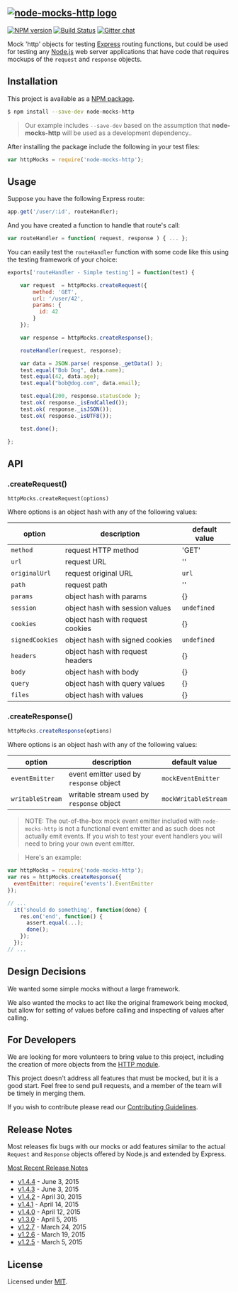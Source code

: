 [![node-mocks-http logo][nmh-logo]][nmh-url]
---
[![NPM version][npm-badge]][npm-url]
[![Build Status][travis-badge]][travis-url]
[![Gitter chat][gitter-badge]][gitter-url]


Mock 'http' objects for testing [Express][express-url]
routing functions, but could be used for testing any
[Node.js][node-url] web server applications that have
code that requires mockups of the `request` and `response` objects.

## Installation

This project is available as a
[NPM package][npm-url].

```bash
$ npm install --save-dev node-mocks-http
```

> Our example includes `--save-dev` based on the assumption that **node-mocks-http** will be used as a development dependency..

After installing the package include the following in your test files:

```js
var httpMocks = require('node-mocks-http');
```

## Usage

Suppose you have the following Express route:

```js
app.get('/user/:id', routeHandler);
```

And you have created a function to handle that route's call:

```js
var routeHandler = function( request, response ) { ... };
```

You can easily test the `routeHandler` function with some code like
this using the testing framework of your choice:

```js
exports['routeHandler - Simple testing'] = function(test) {

    var request  = httpMocks.createRequest({
        method: 'GET',
        url: '/user/42',
        params: {
          id: 42
        }
    });

    var response = httpMocks.createResponse();

    routeHandler(request, response);

    var data = JSON.parse( response._getData() );
    test.equal("Bob Dog", data.name);
    test.equal(42, data.age);
    test.equal("bob@dog.com", data.email);

    test.equal(200, response.statusCode );
    test.ok( response._isEndCalled());
    test.ok( response._isJSON());
    test.ok( response._isUTF8());

    test.done();

};
```

## API
### .createRequest()

```
httpMocks.createRequest(options)
```

Where options is an object hash with any of the following values:

option | description | default value
------ | ----------- | -------------
`method`| request HTTP method | 'GET'
`url` | request URL | ''
`originalUrl` | request original URL | `url`
`path` | request path | ''
`params` | object hash with params | {}
`session` | object hash with session values | `undefined`
`cookies` | object hash with request cookies | {}
`signedCookies` | object hash with signed cookies | `undefined`
`headers` | object hash with request headers | {}
`body` | object hash with body | {}
`query` | object hash with query values | {}
`files` | object hash with values | {}

### .createResponse()

```js
httpMocks.createResponse(options)
```

Where options is an object hash with any of the following values:

option | description | default value
------ | ----------- | -------------
`eventEmitter` | event emitter used by `response` object | `mockEventEmitter`
`writableStream`  | writable stream used by `response` object | `mockWritableStream`

> NOTE: The out-of-the-box mock event emitter included with `node-mocks-http` is
not a functional event emitter and as such does not actually emit events. If you
wish to test your event handlers you will need to bring your own event emitter.

> Here's an example:

```js
var httpMocks = require('node-mocks-http');
var res = httpMocks.createResponse({
  eventEmitter: require('events').EventEmitter
});

// ...
  it('should do something', function(done) {
    res.on('end', function() {
      assert.equal(...);
      done();
    });
  });
// ...
```

## Design Decisions

We wanted some simple mocks without a large framework.

We also wanted the mocks to act like the original framework being
mocked, but allow for setting of values before calling and inspecting
of values after calling.

## For Developers

We are looking for more volunteers to bring value to this project,
including the creation of more objects from the
[HTTP module][node-http-module-url].

This project doesn't address all features that must be
mocked, but it is a good start. Feel free to send pull requests,
and a member of the team will be timely in merging them.

If you wish to contribute please read our [Contributing Guidelines](CONTRIBUTING.md).


## Release Notes

Most releases fix bugs with our mocks or add features similar to the
actual `Request` and `Response` objects offered by Node.js and extended
by Express.

[Most Recent Release Notes][release-notes]

* [v1.4.4][release-v1.4.4] - June 3, 2015
* [v1.4.3][release-v1.4.3] - June 3, 2015
* [v1.4.2][release-v1.4.2] - April 30, 2015
* [v1.4.1][release-v1.4.1] - April 14, 2015
* [v1.4.0][release-v1.4.0] - April 12, 2015
* [v1.3.0][release-v1.3.0] - April 5, 2015
* [v1.2.7][release-v1.2.7] - March 24, 2015
* [v1.2.6][release-v1.2.6] - March 19, 2015
* [v1.2.5][release-v1.2.5] - March 5, 2015


License
---

Licensed under [MIT](https://github.com/howardabrams/node-mocks-http/blob/master/LICENSE).

[nmh-logo]: https://raw.githubusercontent.com/wiki/howardabrams/node-mocks-http/images/nmh-logo-200x132.png
[nmh-url]: https://github.com/howardabrams/node-mocks-http

[npm-badge]: https://badge.fury.io/js/node-mocks-http.png
[npm-url]: https://www.npmjs.com/package/node-mocks-http

[travis-badge]: https://travis-ci.org/howardabrams/node-mocks-http.svg?branch=master
[travis-url]: https://travis-ci.org/howardabrams/node-mocks-http

[gitter-badge]: https://badges.gitter.im/howardabrams/node-mocks-http.png
[gitter-url]: https://gitter.im/howardabrams/node-mocks-http

[express-url]: http://expressjs.com/
[node-url]: http://www.nodejs.org
[node-http-module-url]: http://nodejs.org/docs/latest/api/http.html

[release-notes]: https://github.com/howardabrams/node-mocks-http/releases

[release-v1.4.4]: https://github.com/howardabrams/node-mocks-http/releases/tag/v1.4.4
[release-v1.4.3]: https://github.com/howardabrams/node-mocks-http/releases/tag/v1.4.3
[release-v1.4.2]: https://github.com/howardabrams/node-mocks-http/releases/tag/v1.4.2
[release-v1.4.1]: https://github.com/howardabrams/node-mocks-http/releases/tag/v1.4.1
[release-v1.4.0]: https://github.com/howardabrams/node-mocks-http/releases/tag/v1.4.0
[release-v1.3.0]: https://github.com/howardabrams/node-mocks-http/releases/tag/v1.3.0
[release-v1.2.7]: https://github.com/howardabrams/node-mocks-http/releases/tag/v1.2.7
[release-v1.2.6]: https://github.com/howardabrams/node-mocks-http/releases/tag/v1.2.6
[release-v1.2.5]: https://github.com/howardabrams/node-mocks-http/releases/tag/v1.2.5
